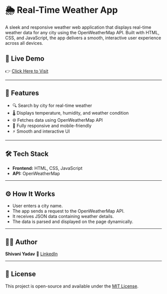 # 🌦️ Real-Time Weather App

A sleek and responsive weather web application that displays real-time weather data for any city using the OpenWeatherMap API. Built with HTML, CSS, and JavaScript, the app delivers a smooth, interactive user experience across all devices.

## 🔗 Live Demo

👉 [Click Here to Visit](https://ishivaniyadav.github.io/weather-app)

---

## 🚀 Features

- 🔍 Search by city for real-time weather
- 🌡️ Displays temperature, humidity, and weather condition
- 🌐 Fetches data using OpenWeatherMap API
- 📱 Fully responsive and mobile-friendly
- ⚡ Smooth and interactive UI

---

## 🛠️ Tech Stack

- **Frontend:** HTML, CSS, JavaScript
- **API:** OpenWeatherMap

---

## ⚙️ How It Works

* User enters a city name.
* The app sends a request to the OpenWeatherMap API.
* It receives JSON data containing weather details.
* The data is parsed and displayed on the page dynamically.

---

## 🙋‍♀️ Author

**Shivani Yadav**
🔗 [LinkedIn](https://www.linkedin.com/in/ishivaniyadav)

---

## 📄 License

This project is open-source and available under the [MIT License](LICENSE).
